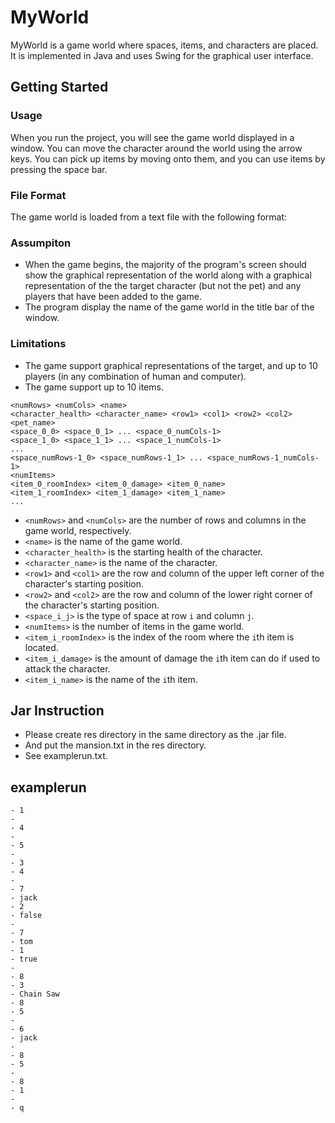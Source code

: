 
# MyWorld

MyWorld is a game world where spaces, items, and characters are placed. It is implemented in Java and uses Swing for the graphical user interface.

## Getting Started


### Usage

When you run the project, you will see the game world displayed in a window. You can move the character around the world using the arrow keys. You can pick up items by moving onto them, and you can use items by pressing the space bar.

### File Format

The game world is loaded from a text file with the following format:

### Assumpiton
- When the game begins, the majority of the program's screen should show the graphical representation of the world along with a graphical representation of the the target character (but not the pet) and any players that have been added to the game.
- The program display the name of the game world in the title bar of the window.

### Limitations
- The game support graphical representations of the target, and up to 10 players (in any 
  combination of human and computer).
- The game support up to 10 items.

```
<numRows> <numCols> <name>
<character_health> <character_name> <row1> <col1> <row2> <col2>
<pet_name>
<space_0_0> <space_0_1> ... <space_0_numCols-1>
<space_1_0> <space_1_1> ... <space_1_numCols-1>
...
<space_numRows-1_0> <space_numRows-1_1> ... <space_numRows-1_numCols-1>
<numItems>
<item_0_roomIndex> <item_0_damage> <item_0_name>
<item_1_roomIndex> <item_1_damage> <item_1_name>
...
```

- `<numRows>` and `<numCols>` are the number of rows and columns in the game world, respectively.
- `<name>` is the name of the game world.
- `<character_health>` is the starting health of the character.
- `<character_name>` is the name of the character.
- `<row1>` and `<col1>` are the row and column of the upper left corner of the character's starting position.
- `<row2>` and `<col2>` are the row and column of the lower right corner of the character's starting position.
- `<space_i_j>` is the type of space at row `i` and column `j`.
- `<numItems>` is the number of items in the game world.
- `<item_i_roomIndex>` is the index of the room where the `i`th item is located.
- `<item_i_damage>` is the amount of damage the `i`th item can do if used to attack the character.
- `<item_i_name>` is the name of the `i`th item.

## Jar Instruction
- Please create res directory in the same directory as the .jar file.
- And put the mansion.txt  in the res directory.
- See examplerun.txt.
## examplerun
```
- 1
-
- 4
-
- 5
-
- 3
- 4
-
- 7
- jack
- 2
- false
-
- 7
- tom
- 1
- true
-
- 8
- 3
- Chain Saw
- 8
- 5
-
- 6
- jack
-
- 8
- 5
-
- 8
- 1
-
- q
```



